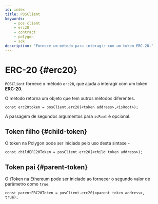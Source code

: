 ```yaml
---
id: index
title: POSClient
keywords:
    - pos client
    - erc20
    - contract
    - polygon
    - sdk
description: "Fornece um método para interagir com um token ERC-20."
---
```


# ERC-20 {#erc20}

`POSClient` fornece o método `erc20`, que ajuda a interagir com um token **ERC-20**.

O método retorna um objeto que tem outros métodos diferentes.

```
const erc20token = posClient.erc20(<token address>,<isRoot>);
```

A passagem de segundos argumentos para `isRoot` é opcional.

## Token filho {#child-token}

O token na Polygon pode ser iniciado pelo uso desta sintaxe -

```
const childERC20Token = posClient.erc20(<child token address>);
```

## Token pai {#parent-token}

O tToken na Ethereum pode ser iniciado ao fornecer o segundo valor de parâmetro como `true`.

```
const parentERC20Token = posClient.erc20(<parent token address>, true);
```
